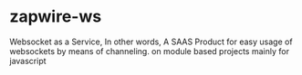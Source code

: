 # zapwire-ws
Websocket as a Service, In other words, A SAAS Product for easy usage of websockets by means of channeling. on module based projects mainly for javascript
